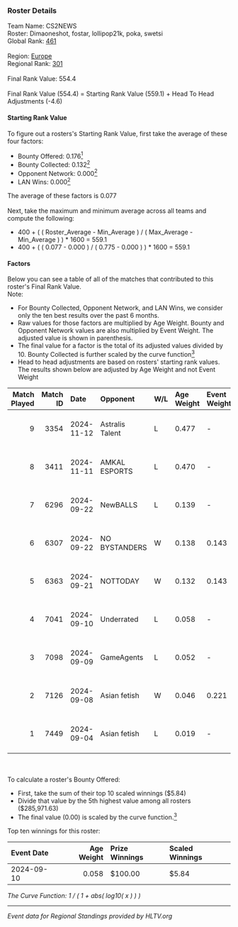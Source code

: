 ### Roster Details<br />
Team Name: CS2NEWS<br />
Roster: Dimaoneshot, fostar, lollipop21k, poka, swetsi<br />
Global Rank: [461](../../standings_global_2025_02_28.md)<br />
<br />
Region: [Europe]( ../../standings_europe_2025_02_28.md)<br />
Regional Rank: [301]( ../../standings_europe_2025_02_28.md)<br />
<br />
Final Rank Value:  554.4<br />
<br />
Final Rank Value (554.4) = Starting Rank Value (559.1) + Head To Head Adjustments (-4.6)<br />

#### Starting Rank Value<br />
To figure out a rosters's Starting Rank Value, first take the average of these four factors:<br />
- Bounty Offered: 0.176[<sup>1</sup>](#table2)
- Bounty Collected: 0.132[<sup>2</sup>](#table1)
- Opponent Network: 0.000[<sup>2</sup>](#table1)
- LAN Wins: 0.000[<sup>2</sup>](#table1)

The average of these factors is 0.077<br />
<br />
Next, take the maximum and minimum average across all teams and compute the following:<br />
- 400 + ( ( Roster_Average - Min_Average ) / ( Max_Average - Min_Average ) ) * 1600 = 559.1
- 400 + ( ( 0.077 - 0.000 ) / ( 0.775 - 0.000 ) ) * 1600 = 559.1


#### Factors<br />
Below you can see a table of all of the matches that contributed to this roster's Final Rank Value.<br />
Note:<br />

- For Bounty Collected, Opponent Network, and LAN Wins, we consider only the ten best results over the past 6 months.
- Raw values for those factors are multiplied by Age Weight. Bounty and Opponent Network values are also multiplied by Event Weight. The adjusted value is shown in parenthesis.
- The final value for a factor is the total of its adjusted values divided by 10. Bounty Collected is further scaled by the curve function[<sup>3</sup>](#curveFunction)
- Head to head adjustments are based on rosters' starting rank values. The results shown below are adjusted by Age Weight and not Event Weight
<span id="table1"></span><br />


| Match Played | Match ID | Date       | Opponent        | W/L | Age Weight | Event Weight | Bounty Collected | Opponent Network | LAN Wins  | H2H Adj. | Roster                                         |
| -: | -: | :- | :- | :- | :- | :- | :- | :- | :- | -: | :- |
|            9 |     3354 | 2024-11-12 | Astralis Talent | L   | 0.477      | -            | -                | -                | -         |    -3.38 | Dimaoneshot, fostar, lollipop21k, poka, swetsi |
|            8 |     3411 | 2024-11-11 | AMKAL ESPORTS   | L   | 0.470      | -            | -                | -                | -         |    -2.86 | Dimaoneshot, fostar, lollipop21k, poka, swetsi |
|            7 |     6296 | 2024-09-22 | NewBALLS        | L   | 0.139      | -            | -                | -                | -         |    -1.56 | Dimaoneshot, fostar, lollipop21k, poka, tr3vl  |
|            6 |     6307 | 2024-09-22 | NO BYSTANDERS   | W   | 0.138      | 0.143        | 0.000 (0.000)    | 0.020 (0.000)    | 0 (0.000) |     1.79 | Dimaoneshot, fostar, lollipop21k, poka, tr3vl  |
|            5 |     6363 | 2024-09-21 | NOTTODAY        | W   | 0.132      | 0.143        | 0.000 (0.000)    | 0.064 (0.001)    | 0 (0.000) |     2.41 | Dimaoneshot, fostar, lollipop21k, poka, tr3vl  |
|            4 |     7041 | 2024-09-10 | Underrated      | L   | 0.058      | -            | -                | -                | -         |    -0.55 | fostar, lollipop21k, poka, tr3vl, Vopsick      |
|            3 |     7098 | 2024-09-09 | GameAgents      | L   | 0.052      | -            | -                | -                | -         |    -0.69 | fostar, lollipop21k, poka, tr3vl, Vopsick      |
|            2 |     7126 | 2024-09-08 | Asian fetish    | W   | 0.046      | 0.221        | 0.000 (0.000)    | 0.004 (0.000)    | 0 (0.000) |     0.57 | fostar, lollipop21k, poka, tr3vl, Vopsick      |
|            1 |     7449 | 2024-09-04 | Asian fetish    | L   | 0.019      | -            | -                | -                | -         |    -0.37 | cryths, fostar, lollipop21k, poka, tr3vl       |

<br />
<span id="table2"></span><br />
To calculate a roster's Bounty Offered:<br />

- First, take the sum of their top 10 scaled winnings ($5.84)
- Divide that value by the 5th highest value among all rosters ($285,971.63)
- The final value (0.00) is scaled by the curve function.[<sup>3</sup>](#curveFunction)

Top ten winnings for this roster:<br />

| Event Date | Age Weight | Prize Winnings | Scaled Winnings |
| :- | -: | :- | :- |
| 2024-09-10 |      0.058 | $100.00        | $5.84           |


<span id="curveFunction"></span>_The Curve Function: 1 / ( 1 + abs( log10( x ) ) )_<br />

---
_Event data for Regional Standings provided by HLTV.org_<br />
